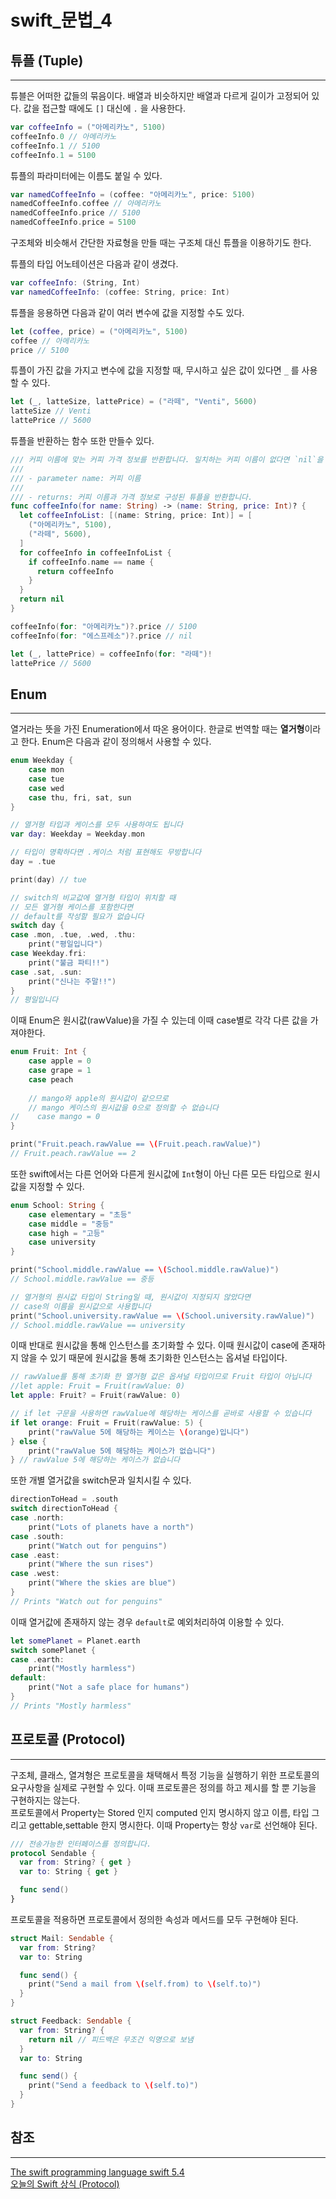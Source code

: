# swift_문법_4

## 튜플 (Tuple)
***
튜블은 어떠한 값들의 묶음이다. 배열과 비슷하지만 배열과 다르게 길이가 고정되어 있다. 값을 접근할 때에도 `[]` 대신에 `.` 을 사용한다.
```swift
var coffeeInfo = ("아메리카노", 5100)
coffeeInfo.0 // 아메리카노
coffeeInfo.1 // 5100
coffeeInfo.1 = 5100
```

튜플의 파라미터에는 이름도 붙일 수 있다.
```swift
var namedCoffeeInfo = (coffee: "아메리카노", price: 5100)
namedCoffeeInfo.coffee // 아메리카노
namedCoffeeInfo.price // 5100
namedCoffeeInfo.price = 5100
```

구조체와 비슷해서 간단한 자료형을 만들 때는 구조체 대신 튜플을 이용하기도 한다.

튜플의 타입 어노테이션은 다음과 같이 생겼다.
```swift
var coffeeInfo: (String, Int)
var namedCoffeeInfo: (coffee: String, price: Int)
```

튜플을 응용하면 다음과 같이 여러 변수에 값을 지정할 수도 있다.
```swift
let (coffee, price) = ("아메리카노", 5100)
coffee // 아메리카노
price // 5100
```

튜플이 가진 값을 가지고 변수에 값을 지정할 때, 무시하고 싶은 값이 있다면 `_` 를 사용할 수 있다.
```swift
let (_, latteSize, lattePrice) = ("라떼", "Venti", 5600)
latteSize // Venti
lattePrice // 5600
```

튜플을 반환하는 함수 또한 만들수 있다.
```swift
/// 커피 이름에 맞는 커피 가격 정보를 반환합니다. 일치하는 커피 이름이 없다면 `nil`을 반환합니다.
///
/// - parameter name: 커피 이름
///
/// - returns: 커피 이름과 가격 정보로 구성된 튜플을 반환합니다.
func coffeeInfo(for name: String) -> (name: String, price: Int)? {
  let coffeeInfoList: [(name: String, price: Int)] = [
    ("아메리카노", 5100),
    ("라떼", 5600),
  ]
  for coffeeInfo in coffeeInfoList {
    if coffeeInfo.name == name {
      return coffeeInfo
    }
  }
  return nil
}

coffeeInfo(for: "아메리카노")?.price // 5100
coffeeInfo(for: "에스프레소")?.price // nil

let (_, lattePrice) = coffeeInfo(for: "라떼")!
lattePrice // 5600
```

## Enum
***
열거라는 뜻을 가진 Enumeration에서 따온 용어이다. 한글로 번역할 때는 **열거형**이라고 한다. Enum은 다음과 같이 정의해서 사용할 수 있다.
```swift
enum Weekday {
    case mon
    case tue
    case wed
    case thu, fri, sat, sun
}

// 열거형 타입과 케이스를 모두 사용하여도 됩니다
var day: Weekday = Weekday.mon

// 타입이 명확하다면 .케이스 처럼 표현해도 무방합니다
day = .tue

print(day) // tue

// switch의 비교값에 열거형 타입이 위치할 때
// 모든 열거형 케이스를 포함한다면
// default를 작성할 필요가 없습니다
switch day {
case .mon, .tue, .wed, .thu:
    print("평일입니다")
case Weekday.fri:
    print("불금 파티!!")
case .sat, .sun:
    print("신나는 주말!!")
}
// 평일입니다
```

이때 Enum은 원시값(rawValue)을 가질 수 있는데 이때 case별로 각각 다른 값을 가져야한다.
```swift
enum Fruit: Int {
    case apple = 0
    case grape = 1
    case peach
    
    // mango와 apple의 원시값이 같으므로 
    // mango 케이스의 원시값을 0으로 정의할 수 없습니다
//    case mango = 0
}

print("Fruit.peach.rawValue == \(Fruit.peach.rawValue)")
// Fruit.peach.rawValue == 2
```

또한 swift에서는 다른 언어와 다른게 원시값에 `Int`형이 아닌 다른 모든 타입으로 원시값을 지정할 수 있다.
```swift
enum School: String {
    case elementary = "초등"
    case middle = "중등"
    case high = "고등"
    case university
}

print("School.middle.rawValue == \(School.middle.rawValue)")
// School.middle.rawValue == 중등

// 열거형의 원시값 타입이 String일 때, 원시값이 지정되지 않았다면
// case의 이름을 원시값으로 사용합니다
print("School.university.rawValue == \(School.university.rawValue)")
// School.middle.rawValue == university
```

이때 반대로 원시값을 통해 인스턴스를 초기화할 수 있다. 이때 원시값이 case에 존재하지 않을 수 있기 때문에 원시값을 통해 초기화한 인스턴스는 옵셔널 타입이다.
```swift
// rawValue를 통해 초기화 한 열거형 값은 옵셔널 타입이므로 Fruit 타입이 아닙니다
//let apple: Fruit = Fruit(rawValue: 0)
let apple: Fruit? = Fruit(rawValue: 0)

// if let 구문을 사용하면 rawValue에 해당하는 케이스를 곧바로 사용할 수 있습니다
if let orange: Fruit = Fruit(rawValue: 5) {
    print("rawValue 5에 해당하는 케이스는 \(orange)입니다")
} else {
    print("rawValue 5에 해당하는 케이스가 없습니다")
} // rawValue 5에 해당하는 케이스가 없습니다

```

또한 개별 열거값을 switch문과 일치시킬 수 있다.
```swift
directionToHead = .south
switch directionToHead {
case .north:
    print("Lots of planets have a north")
case .south:
    print("Watch out for penguins")
case .east:
    print("Where the sun rises")
case .west:
    print("Where the skies are blue")
}
// Prints "Watch out for penguins"
```

이때 열거값에 존재하지 않는 경우 `default`로 예외처리하여 이용할 수 있다.
```swift
let somePlanet = Planet.earth
switch somePlanet {
case .earth:
    print("Mostly harmless")
default:
    print("Not a safe place for humans")
}
// Prints "Mostly harmless"
```

## 프로토콜 (Protocol)
***
구조체, 클래스, 열겨형은 프로토콜을 채택해서 특정 기능을 실행하기 위한 프로토콜의 요구사항을 실제로 구현할 수 있다. 이때 프로토콜은 정의를 하고 제시를 할 뿐 기능을 구현하지는 않는다.  
프로토콜에서 Property는 Stored 인지 computed 인지 명시하지 않고 이름, 타입 그리고 gettable,settable 한지 명시한다. 이때 Property는 항상 `var`로 선언해야 된다.
```swift
/// 전송가능한 인터페이스를 정의합니다.
protocol Sendable {
  var from: String? { get }
  var to: String { get }

  func send()
}
```

프로토콜을 적용하면 프로토콜에서 정의한 속성과 메서드를 모두 구현해야 된다.
```swift
struct Mail: Sendable {
  var from: String?
  var to: String

  func send() {
    print("Send a mail from \(self.from) to \(self.to)")
  }
}

struct Feedback: Sendable {
  var from: String? {
    return nil // 피드백은 무조건 익명으로 보냄
  }
  var to: String

  func send() {
    print("Send a feedback to \(self.to)")
  }
}
```

## 참조
***
[The swift programming language
swift 5.4](https://docs.swift.org/swift-book/LanguageGuide/Enumerations.html)  
[오늘의 Swift 상식 (Protocol)](https://medium.com/@jgj455/%EC%98%A4%EB%8A%98%EC%9D%98-swift-%EC%83%81%EC%8B%9D-protocol-f18c82571dad)